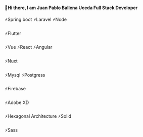 #### 👋Hi there, I am Juan Pablo Ballena Uceda Full Stack Developer
#### 
⚡Spring boot ⚡Laravel ⚡Node
#### 
⚡Flutter
#### 
⚡Vue ⚡React ⚡Angular
#### 
⚡Nuxt 
#### 
⚡Mysql ⚡Postgress 
#### 
⚡Firebase 
#### 
⚡Adobe XD 
#### 
⚡Hexagonal Architecture ⚡Solid 
#### 
⚡Sass

<!--
**JuanBallena/JuanBallena** is a ✨ _special_ ✨ repository because its `README.md` (this file) appears on your GitHub profile.

Here are some ideas to get you started:

- 🔭 I’m currently working on ...
- 🌱 I’m currently learning ...
- 👯 I’m looking to collaborate on ...
- 🤔 I’m looking for help with ...
- 💬 Ask me about ...
- 📫 How to reach me: ...
- 😄 Pronouns: ...
- ⚡ Fun fact: ...
-->
